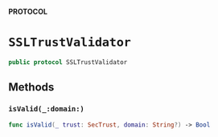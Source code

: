 **PROTOCOL**

# `SSLTrustValidator`

```swift
public protocol SSLTrustValidator
```

## Methods
### `isValid(_:domain:)`

```swift
func isValid(_ trust: SecTrust, domain: String?) -> Bool
```
